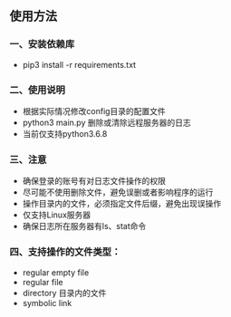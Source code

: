 ## 使用方法
### 一、安装依赖库
- pip3 install -r requirements.txt

### 二、使用说明
- 根据实际情况修改config目录的配置文件
- python3 main.py 删除或清除远程服务器的日志
- 当前仅支持python3.6.8

### 三、注意
- 确保登录的账号有对日志文件操作的权限
- 尽可能不使用删除文件，避免误删或者影响程序的运行
- 操作目录内的文件，必须指定文件后缀，避免出现误操作
- 仅支持Linux服务器
- 确保日志所在服务器有ls、stat命令

### 四、支持操作的文件类型：
- regular empty file
- regular file
- directory 目录内的文件
- symbolic link




